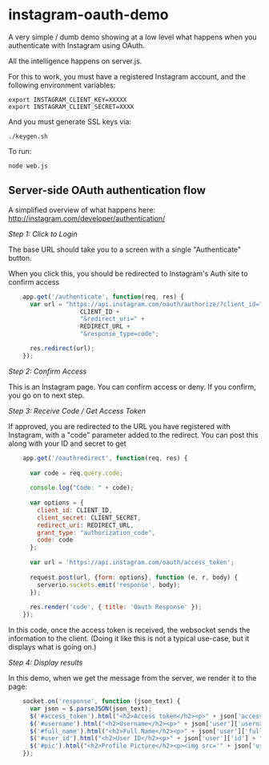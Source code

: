 instagram-oauth-demo
=============

A very simple / dumb demo showing at a low level what happens when you authenticate with Instagram using OAuth.

All the intelligence happens on server.js.

For this to work, you must have a registered Instagram account, and the following environment variables:

    export INSTAGRAM_CLIENT_KEY=XXXXX
    export INSTAGRAM_CLIENT_SECRET=XXXX

And you must generate SSL keys via:

    ./keygen.sh

To run:

    node web.js


## Server-side OAuth authentication flow

A simplified overview of what happens here: http://instagram.com/developer/authentication/

*Step 1: Click to Login*

The base URL should take you to a screen with a single "Authenticate" button.

When you click this, you should be redirected to Instagram's Auth site to confirm access

```javascript
    app.get('/authenticate', function(req, res) {
      var url = "https://api.instagram.com/oauth/authorize/?client_id=" + 
                    CLIENT_ID +
                    "&redirect_uri=" + 
                    REDIRECT_URL + 
                    "&response_type=code";

      res.redirect(url);
    });
```

*Step 2: Confirm Access*

This is an Instagram page. You can confirm access or deny. If you confirm, you go on to next step.

*Step 3: Receive Code / Get Access Token*

If approved, you are redirected to the URL you have registered with Instagram, with a "code" parameter added to the redirect. You can post this along with your ID and secret to get 

```javascript
    app.get('/oauthredirect', function(req, res) {
        
      var code = req.query.code;
      
      console.log("Code: " + code);
      
      var options = {
        client_id: CLIENT_ID,
        client_secret: CLIENT_SECRET,
        redirect_uri: REDIRECT_URL,
        grant_type: "authorization_code",
        code: code
      };
      
      var url = 'https://api.instagram.com/oauth/access_token';
      
      request.post(url, {form: options}, function (e, r, body) {
        serverio.sockets.emit('response', body);
      });
      
      res.render('code', { title: 'Oauth Response' });
    });
```

In this code, once the access token is received, the websocket sends the information to the client. (Doing it like this is not a typical use-case, but it displays what is going on.)

*Step 4: Display results*

In this demo, when we get the message from the server, we render it to the page:

```javascript
    socket.on('response', function (json_text) {
      var json = $.parseJSON(json_text);
      $('#access_token').html("<h2>Access token</h2><p>" + json['access_token'] + "</p>");
      $('#username').html("<h2>Username</h2><p>" + json['user']['username'] + "</p>");
      $('#full_name').html("<h2>Full Name</h2><p>" + json['user']['full_name'] + "</p>");
      $('#user_id').html("<h2>User ID</h2><p>" + json['user']['id'] + "</p>");
      $('#pic').html("<h2>Profile Picture</h2><p><img src='" + json['user']['profile_picture'] + "'></p>");
    });
```


